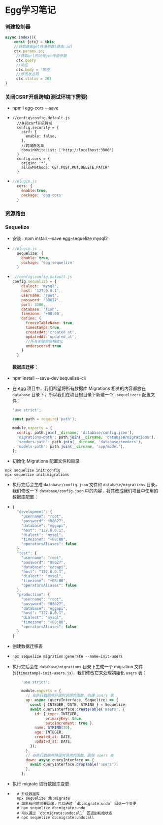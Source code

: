 # Egg学习笔记

### 创建控制器

```js
async index(){
    const {ctx} = this;
    //获取路由get传值参数(路由:id)
    ctx.params.id;
     //获取url的问号get传值参数
     ctx.query
     //响应
     ctx.body = '响应'
     //修改状态码
     ctx.status = 201
}
```

### 关闭CSRF开启跨域(测试环境下需要)

* npm i egg-cors --save

* ```jade
  //config\config.default.js
    //关闭csrf开启跨域
    config.security = {
      csrf: {
        enable: false,
      },
      //跨域白名单
      domainWhiteList: ['http://localhost:3000']
    }
    config.cors = {
      origin: '*',
      allowMethods:'GET,POST,PUT,DELETE,PATCH'
    }
  ```

* ```js
  //plugin.js
    cors: {
      enable:true,
      package: 'egg-cors'
    }
  ```

### 资源路由

### Sequelize

* 安装 : npm install --save egg-sequelize mysql2

* ```js
  //plugin.js
    sequelize: {
      enable: true,
      package: 'egg-sequelize'
    }
  ```

* ```js
   //config\config.default.js
  config.sequelize = {
      dialect: 'mysql',
      host: '127.0.0.1',
      username: 'root',
      password: '88627',
      port: 3306,
      database: 'fish',
      timezone: '+08:00',
      define: {
        freezeTableName: true,
        timestamps:true,
        createdAt:'created_at',
        updatedAt:'updated_at',
        //所有驼峰命名格式化
        underscored:true
      }
    }
  ```

  #### 数据库迁移：

- npm install --save-dev sequelize-cli

* 在 egg 项目中，我们希望将所有数据库 Migrations 相关的内容都放在 `database` 目录下，所以我们在项目根目录下新建一个 `.sequelizerc` 配置文件：

  ```js
  'use strict';
  
  const path = require('path');
  
  module.exports = {
    config: path.join(__dirname, 'database/config.json'),
    'migrations-path': path.join(__dirname, 'database/migrations'),
    'seeders-path': path.join(__dirname, 'database/seeders'),
    'models-path': path.join(__dirname, 'app/model'),
  };
  ```

* 初始化 Migrations 配置文件和目录

```
npx sequelize init:config
npx sequelize init:migrations
```

* 执行完后会生成 `database/config.json` 文件和 `database/migrations` 目录，我们修改一下 `database/config.json` 中的内容，将其改成我们项目中使用的数据库配置：

* ```js
  {
    "development": {
      "username": "root",
      "password": "88627",
      "database": "eggapi",
      "host": "127.0.0.1",
      "dialect": "mysql",
      "timezone": "+08:00",
      "operatorsAliases": false
    },
    "test": {
      "username": "root",
      "password": "88627",
      "database": "eggapi",
      "host": "127.0.0.1",
      "dialect": "mysql",
      "timezone": "+08:00",
      "operatorsAliases": false
    },
    "production": {
      "username": "root",
      "password": "88627",
      "database": "eggapi",
      "host": "127.0.0.1",
      "dialect": "mysql",
      "timezone": "+08:00",
      "operatorsAliases": false
    }
  }
  ```


- 创建数据迁移表

- ```js
  npx sequelize migration:generate --name=init-users
  ```

- 执行完后会在 `database/migrations` 目录下生成一个 migration 文件(`${timestamp}-init-users.js`)，我们修改它来处理初始化 `users` 表：

  ```js
      'use strict';
  
      module.exports = {
        // 在执行数据库升级时调用的函数，创建 users 表
        up: async (queryInterface, Sequelize) => {
          const { INTEGER, DATE, STRING } = Sequelize;
          await queryInterface.createTable('users', {
            id: { type: INTEGER, 
                 primaryKey: true, 
                 autoIncrement: true },
            name: STRING(30),
            age: INTEGER,
            created_at: DATE,
            updated_at: DATE,
          });
        },
        // 在执行数据库降级时调用的函数，删除 users 表
        down: async queryInterface => {
          await queryInterface.dropTable('users');
        },
      };
  ```

- 执行 migrate 进行数据库变更

- ```
    # 升级数据库
    npx sequelize db:migrate
    # 如果有问题需要回滚，可以通过 `db:migrate:undo` 回退一个变更
    # npx sequelize db:migrate:undo
    # 可以通过 `db:migrate:undo:all` 回退到初始状态
    # npx sequelize db:migrate:undo:all
    ```

